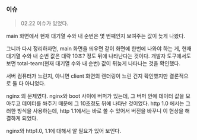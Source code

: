 ### 이슈

> 02.22 이슈가 있었다.

main 화면에서 현재 대기열 수와 내 순번은 몇 번째인지 보여주는 값이 늦게 나왔다.

그니까 다시 정리하자면, main 화면을 띄우면 같이 화면에 한번에 나와야 하는 게, 현재 대기열 수와 내 순번 값은 대략 10초? 정도 뒤에 나타난다는 것이다. 개발자 도구에서도 보면 total-team(현재 대기열 수와 내 순번) 값이 뒤늦게 나타나는 것을 확인했다.

서버 컴퓨터가 느린지, 아니면 client 화면의 렌더링이 느린 건지 확인했지만 결론적으로 둘 다 아니었다.

nginx 의 문제였다. nginx와 boot 사이에 버퍼가 있는데, 그 버퍼 안에 데이터 값을 모아두고 데이터를 쏴주기 때문에 그 10초정도 뒤에 나타난 것이었다. http 1.0 에서는 그러한 방식을 사용하는데, http 1.1에서는 바로 쏠 수 있어서 버전을 바꾸니 이 현상을 해결하게 되었다.

nginx와 http1.0, 1.1에 대해서 알 필요가 있어 보인다.


